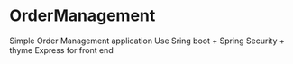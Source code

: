 OrderManagement
===============
Simple Order Management application
Use Sring boot + Spring Security + thyme
Express for front end



